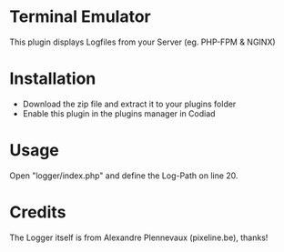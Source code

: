 # Terminal Emulator

This plugin displays Logfiles from your Server (eg. PHP-FPM & NGINX) 

# Installation

- Download the zip file and extract it to your plugins folder
- Enable this plugin in the plugins manager in Codiad

# Usage

Open "logger/index.php" and define the Log-Path on line 20.

# Credits

The Logger itself is from Alexandre Plennevaux (pixeline.be), thanks!
